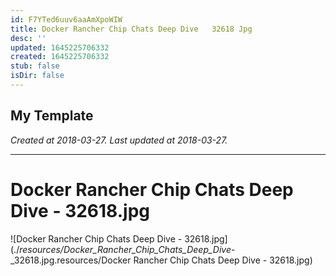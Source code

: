 ```yaml
---
id: F7YTed6uuv6aaAmXpoWIW
title: Docker Rancher Chip Chats Deep Dive   32618 Jpg
desc: ''
updated: 1645225706332
created: 1645225706332
stub: false
isDir: false
---
```

My Template
---

_Created at 2018-03-27._
_Last updated at 2018-03-27._




---

# Docker Rancher Chip Chats Deep Dive - 32618.jpg


![Docker Rancher Chip Chats Deep Dive - 32618.jpg](./_resources/Docker_Rancher_Chip_Chats_Deep_Dive_-_32618.jpg.resources/Docker Rancher Chip Chats Deep Dive - 32618.jpg)

